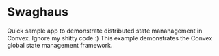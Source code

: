 # Swaghaus

Quick sample app to demonstrate distributed state mananagement in Convex. Ignore my shitty code :)
This example demonstrates the Convex global state management framework.
